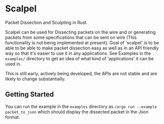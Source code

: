 # Scalpel

Packet Dissection and Sculpting in Rust

Scalpel can be used for Dissecting packets on the wire and or generating packets from some specifications that can be sent on wire (This functionality is not being implemented at present). Goal of 'scalpel' is to be able to be able to make packet dissection easy as well as in an API friendly way so that it's easier to use it in any applications. See Examples in the `examples/` directory to get an idea of what kind of 'applications' it can be used in.

This is still early, actively being developed, the APIs are not stable and are likely to change substantially.

## Getting Started

You can run the example in the `examples` directory as `cargo run --example packet_to_json` which should display the dissected packet in the Json format.
